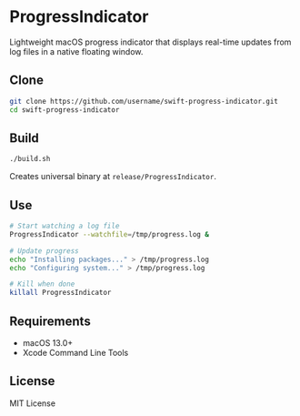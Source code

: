 # ProgressIndicator

Lightweight macOS progress indicator that displays real-time updates from log files in a native floating window.

## Clone

```bash
git clone https://github.com/username/swift-progress-indicator.git
cd swift-progress-indicator
```

## Build

```bash
./build.sh
```

Creates universal binary at `release/ProgressIndicator`.

## Use

```bash
# Start watching a log file
ProgressIndicator --watchfile=/tmp/progress.log &

# Update progress
echo "Installing packages..." > /tmp/progress.log
echo "Configuring system..." > /tmp/progress.log

# Kill when done
killall ProgressIndicator
```

## Requirements

- macOS 13.0+
- Xcode Command Line Tools

## License

MIT License
